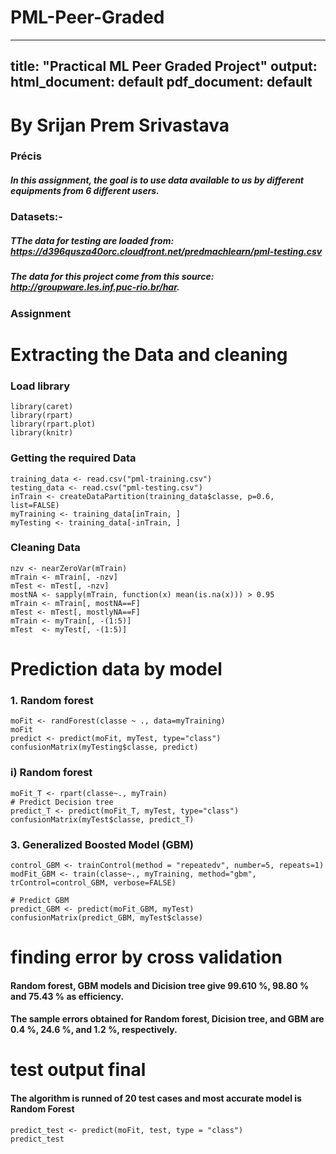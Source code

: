 # PML-Peer-Graded
---
title: "Practical ML Peer Graded Project"
output:
  html_document: default
  pdf_document: default
---

# By Srijan Prem Srivastava
### Précis
##### In this assignment, the goal is to use data available to us by different equipments from 6 different users.

### Datasets:-
##### TThe data for testing are loaded from: https://d396qusza40orc.cloudfront.net/predmachlearn/pml-testing.csv
##### The data for this project come from this source: http://groupware.les.inf.puc-rio.br/har.


### Assignment

# Extracting the Data and cleaning
### Load library
```{r, message=FALSE, warning=FALSE}
library(caret)
library(rpart)
library(rpart.plot)
library(knitr)
```
### Getting the required Data
```{r echo=TRUE}
training_data <- read.csv("pml-training.csv")
testing_data <- read.csv("pml-testing.csv")
inTrain <- createDataPartition(training_data$classe, p=0.6, list=FALSE)
myTraining <- training_data[inTrain, ]
myTesting <- training_data[-inTrain, ]
```
### Cleaning Data
```{r echo=TRUE}
nzv <- nearZeroVar(mTrain)
mTrain <- mTrain[, -nzv]
mTest <- mTest[, -nzv]
mostNA <- sapply(mTrain, function(x) mean(is.na(x))) > 0.95
mTrain <- mTrain[, mostNA==F]
mTest <- mTest[, mostlyNA==F]
mTrain <- myTrain[, -(1:5)]
mTest  <- myTest[, -(1:5)]
```
# Prediction data by model
### 1. Random forest
```{r echo=TRUE}
moFit <- randForest(classe ~ ., data=myTraining)
moFit
predict <- predict(moFit, myTest, type="class")
confusionMatrix(myTesting$classe, predict)
```
### i) Random forest
```{r echo=TRUE}
moFit_T <- rpart(classe~., myTrain)
# Predict Decision tree
predict_T <- predict(moFit_T, myTest, type="class")
confusionMatrix(myTest$classe, predict_T)
```
### 3. Generalized Boosted Model (GBM)
```{r, message=FALSE, warning=FALSE}
control_GBM <- trainControl(method = "repeatedv", number=5, repeats=1)
modFit_GBM <- train(classe~., myTraining, method="gbm", trControl=control_GBM, verbose=FALSE)
```
```{r echo=TRUE}
# Predict GBM
predict_GBM <- predict(moFit_GBM, myTest)
confusionMatrix(predict_GBM, myTest$classe)
```

# finding error by cross validation
#### Random forest, GBM models and Dicision tree give 99.610 %, 98.80 % and 75.43 % as efficiency.
#### The sample errors obtained for Random forest, Dicision tree, and GBM are 0.4 %, 24.6 %, and 1.2 %, respectively.

# test output final
#### The algorithm is runned of 20 test cases and most accurate model is Random Forest
```{r echo=TRUE}
predict_test <- predict(moFit, test, type = "class")
predict_test
```
